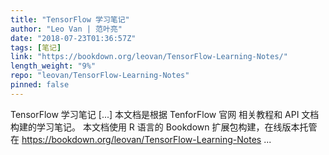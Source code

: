 ```yaml
---
title: "TensorFlow 学习笔记"
author: "Leo Van | 范叶亮"
date: "2018-07-23T01:36:57Z"
tags: [笔记]
link: "https://bookdown.org/leovan/TensorFlow-Learning-Notes/"
length_weight: "9%"
repo: "leovan/TensorFlow-Learning-Notes"
pinned: false
---
```


TensorFlow 学习笔记 [...] 本文档是根据 TenforFlow 官网 相关教程和 API 文档构建的学习笔记。 本文档使用 R 语言的 Bookdown 扩展包构建，在线版本托管在 https://bookdown.org/leovan/TensorFlow-Learning-Notes ...
